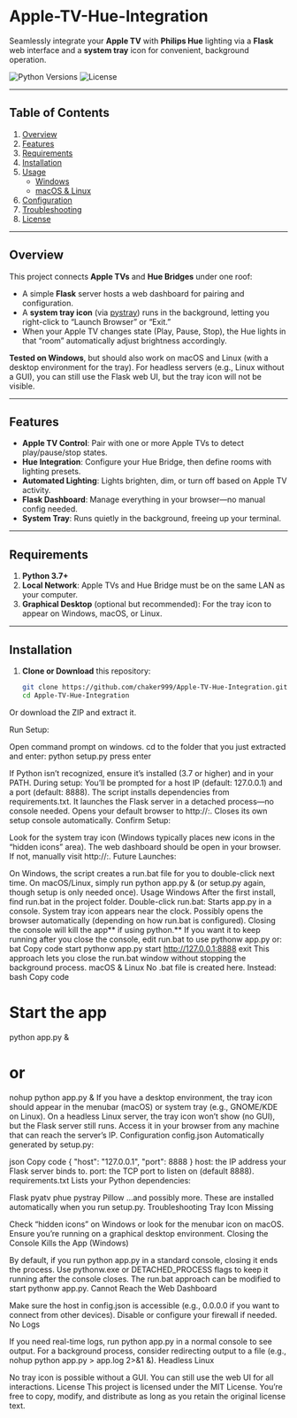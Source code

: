 # Apple-TV-Hue-Integration

Seamlessly integrate your **Apple TV** with **Philips Hue** lighting via a **Flask** web interface and a **system tray** icon for convenient, background operation.

![Python Versions](https://img.shields.io/badge/Python-3.7%2B-blue.svg)
![License](https://img.shields.io/badge/License-MIT-brightgreen.svg)

---

## Table of Contents
1. [Overview](#overview)
2. [Features](#features)
3. [Requirements](#requirements)
4. [Installation](#installation)
5. [Usage](#usage)
   - [Windows](#windows)
   - [macOS & Linux](#macos--linux)
6. [Configuration](#configuration)
7. [Troubleshooting](#troubleshooting)
8. [License](#license)

---

## Overview

This project connects **Apple TVs** and **Hue Bridges** under one roof:
- A simple **Flask** server hosts a web dashboard for pairing and configuration.
- A **system tray icon** (via [pystray](https://pypi.org/project/pystray/)) runs in the background, letting you right-click to “Launch Browser” or “Exit.”
- When your Apple TV changes state (Play, Pause, Stop), the Hue lights in that “room” automatically adjust brightness accordingly.

**Tested on Windows**, but should also work on macOS and Linux (with a desktop environment for the tray). For headless servers (e.g., Linux without a GUI), you can still use the Flask web UI, but the tray icon will not be visible.

---

## Features

- **Apple TV Control**: Pair with one or more Apple TVs to detect play/pause/stop states.
- **Hue Integration**: Configure your Hue Bridge, then define rooms with lighting presets.
- **Automated Lighting**: Lights brighten, dim, or turn off based on Apple TV activity.
- **Flask Dashboard**: Manage everything in your browser—no manual config needed.
- **System Tray**: Runs quietly in the background, freeing up your terminal.

---

## Requirements

1. **Python 3.7+**  
2. **Local Network**: Apple TVs and Hue Bridge must be on the same LAN as your computer.
3. **Graphical Desktop** (optional but recommended): For the tray icon to appear on Windows, macOS, or Linux.

---

## Installation

1. **Clone or Download** this repository:
   ```bash
   git clone https://github.com/chaker999/Apple-TV-Hue-Integration.git
   cd Apple-TV-Hue-Integration

Or download the ZIP and extract it.

Run Setup:

Open command prompt on windows.  cd to the folder that you just extracted and enter:
python setup.py
press enter

If Python isn’t recognized, ensure it’s installed (3.7 or higher) and in your PATH.
During setup:
You’ll be prompted for a host IP (default: 127.0.0.1) and a port (default: 8888).
The script installs dependencies from requirements.txt.
It launches the Flask server in a detached process—no console needed.
Opens your default browser to http://<host>:<port>.
Closes its own setup console automatically.
Confirm Setup:

Look for the system tray icon (Windows typically places new icons in the “hidden icons” area).
The web dashboard should be open in your browser. If not, manually visit http://<host>:<port>.
Future Launches:

On Windows, the script creates a run.bat file for you to double-click next time.
On macOS/Linux, simply run python app.py & (or setup.py again, though setup is only needed once).
Usage
Windows
After the first install, find run.bat in the project folder.
Double-click run.bat:
Starts app.py in a console.
System tray icon appears near the clock.
Possibly opens the browser automatically (depending on how run.bat is configured).
Closing the console will kill the app** if using python.**
If you want it to keep running after you close the console, edit run.bat to use pythonw app.py or:
bat
Copy code
start pythonw app.py
start http://127.0.0.1:8888
exit
This approach lets you close the run.bat window without stopping the background process.
macOS & Linux
No .bat file is created here. Instead:
bash
Copy code
# Start the app
python app.py &
# or
nohup python app.py &
If you have a desktop environment, the tray icon should appear in the menubar (macOS) or system tray (e.g., GNOME/KDE on Linux).
On a headless Linux server, the tray icon won’t show (no GUI), but the Flask server still runs. Access it in your browser from any machine that can reach the server’s IP.
Configuration
config.json
Automatically generated by setup.py:

json
Copy code
{
  "host": "127.0.0.1",
  "port": 8888
}
host: the IP address your Flask server binds to.
port: the TCP port to listen on (default 8888).
requirements.txt
Lists your Python dependencies:

Flask
pyatv
phue
pystray
Pillow
…and possibly more. These are installed automatically when you run setup.py.
Troubleshooting
Tray Icon Missing

Check “hidden icons” on Windows or look for the menubar icon on macOS.
Ensure you’re running on a graphical desktop environment.
Closing the Console Kills the App (Windows)

By default, if you run python app.py in a standard console, closing it ends the process.
Use pythonw.exe or DETACHED_PROCESS flags to keep it running after the console closes.
The run.bat approach can be modified to start pythonw app.py.
Cannot Reach the Web Dashboard

Make sure the host in config.json is accessible (e.g., 0.0.0.0 if you want to connect from other devices).
Disable or configure your firewall if needed.
No Logs

If you need real-time logs, run python app.py in a normal console to see output.
For a background process, consider redirecting output to a file (e.g., nohup python app.py > app.log 2>&1 &).
Headless Linux

No tray icon is possible without a GUI. You can still use the web UI for all interactions.
License
This project is licensed under the MIT License.
You’re free to copy, modify, and distribute as long as you retain the original license text.
